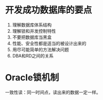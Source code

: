 # 开发成功数据库的要点

1. 理解数据库体系结构
2. 理解锁和并发控制特性
3. 不要把数据库当黑盒
4. 性能、安全性都是适当的被设计出来的
5. 用尽可能简单的方法解决问题
6. DBA和RD之间的关系


# Oracle锁机制

一致性读：同一时间点，读出来的数据一定一样。
